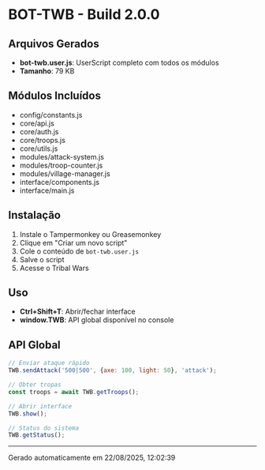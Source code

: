 # BOT-TWB - Build 2.0.0

## Arquivos Gerados

- **bot-twb.user.js**: UserScript completo com todos os módulos
- **Tamanho**: 79 KB

## Módulos Incluídos

- config/constants.js
- core/api.js
- core/auth.js
- core/troops.js
- core/utils.js
- modules/attack-system.js
- modules/troop-counter.js
- modules/village-manager.js
- interface/components.js
- interface/main.js

## Instalação

1. Instale o Tampermonkey ou Greasemonkey
2. Clique em "Criar um novo script"
3. Cole o conteúdo de `bot-twb.user.js`
4. Salve o script
5. Acesse o Tribal Wars

## Uso

- **Ctrl+Shift+T**: Abrir/fechar interface
- **window.TWB**: API global disponível no console

## API Global

```javascript
// Enviar ataque rápido
TWB.sendAttack('500|500', {axe: 100, light: 50}, 'attack');

// Obter tropas
const troops = await TWB.getTroops();

// Abrir interface
TWB.show();

// Status do sistema
TWB.getStatus();
```

---
Gerado automaticamente em 22/08/2025, 12:02:39
